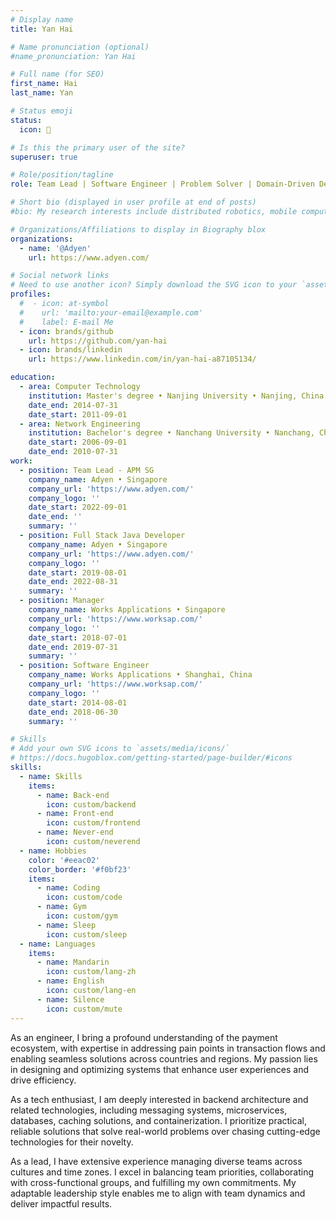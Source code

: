 ```yaml
---
# Display name
title: Yan Hai

# Name pronunciation (optional)
#name_pronunciation: Yan Hai

# Full name (for SEO)
first_name: Hai
last_name: Yan

# Status emoji
status:
  icon: 🐢

# Is this the primary user of the site?
superuser: true

# Role/position/tagline
role: Team Lead | Software Engineer | Problem Solver | Domain-Driven Designer

# Short bio (displayed in user profile at end of posts)
#bio: My research interests include distributed robotics, mobile computing and programmable matter.

# Organizations/Affiliations to display in Biography blox
organizations:
  - name: '@Adyen'
    url: https://www.adyen.com/

# Social network links
# Need to use another icon? Simply download the SVG icon to your `assets/media/icons/` folder.
profiles:
  #  - icon: at-symbol
  #    url: 'mailto:your-email@example.com'
  #    label: E-mail Me
  - icon: brands/github
    url: https://github.com/yan-hai
  - icon: brands/linkedin
    url: https://www.linkedin.com/in/yan-hai-a87105134/

education:
  - area: Computer Technology
    institution: Master's degree • Nanjing University • Nanjing, China
    date_end: 2014-07-31
    date_start: 2011-09-01
  - area: Network Engineering
    institution: Bachelor's degree • Nanchang University • Nanchang, China
    date_start: 2006-09-01
    date_end: 2010-07-31
work:
  - position: Team Lead - APM SG
    company_name: Adyen • Singapore
    company_url: 'https://www.adyen.com/'
    company_logo: ''
    date_start: 2022-09-01
    date_end: ''
    summary: ''
  - position: Full Stack Java Developer
    company_name: Adyen • Singapore
    company_url: 'https://www.adyen.com/'
    company_logo: ''
    date_start: 2019-08-01
    date_end: 2022-08-31
    summary: ''
  - position: Manager
    company_name: Works Applications • Singapore
    company_url: 'https://www.worksap.com/'
    company_logo: ''
    date_start: 2018-07-01
    date_end: 2019-07-31
    summary: ''
  - position: Software Engineer
    company_name: Works Applications • Shanghai, China
    company_url: 'https://www.worksap.com/'
    company_logo: ''
    date_start: 2014-08-01
    date_end: 2018-06-30
    summary: ''

# Skills
# Add your own SVG icons to `assets/media/icons/`
# https://docs.hugoblox.com/getting-started/page-builder/#icons
skills:
  - name: Skills
    items:
      - name: Back-end
        icon: custom/backend
      - name: Front-end
        icon: custom/frontend
      - name: Never-end
        icon: custom/neverend
  - name: Hobbies
    color: '#eeac02'
    color_border: '#f0bf23'
    items:
      - name: Coding
        icon: custom/code
      - name: Gym
        icon: custom/gym
      - name: Sleep
        icon: custom/sleep
  - name: Languages
    items:
      - name: Mandarin
        icon: custom/lang-zh
      - name: English
        icon: custom/lang-en
      - name: Silence
        icon: custom/mute
---
```


As an engineer, I bring a profound understanding of the payment ecosystem, with expertise in addressing pain points in transaction flows and enabling seamless solutions across countries and regions. My passion lies in designing and optimizing systems that enhance user experiences and drive efficiency.

As a tech enthusiast, I am deeply interested in backend architecture and related technologies, including messaging systems, microservices, databases, caching solutions, and containerization. I prioritize practical, reliable solutions that solve real-world problems over chasing cutting-edge technologies for their novelty.

As a lead, I have extensive experience managing diverse teams across cultures and time zones. I excel in balancing team priorities, collaborating with cross-functional groups, and fulfilling my own commitments. My adaptable leadership style enables me to align with team dynamics and deliver impactful results.
